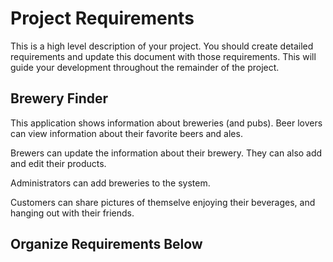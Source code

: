 # Project Requirements

This is a high level description of your project. You should create detailed requirements and update this document
with those requirements. This will guide your development throughout the remainder of the project.

## Brewery Finder

This application shows information about breweries (and pubs). Beer lovers can view information about their favorite 
beers and ales.

Brewers can update the information about their brewery. They can also add and edit their products.

Administrators can add breweries to the system.

Customers can share pictures of themselve enjoying their beverages, and hanging out with their friends.

## Organize Requirements Below

